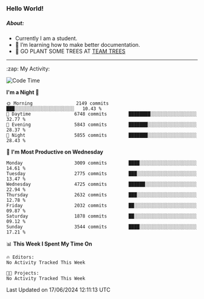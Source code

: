 ### Hello World!

##### About:
- Currently I am a student.
- 🌱 I’m learning how to make better documentation.
- 🌱 GO PLANT SOME TREES AT [TEAM TREES](https://teamtrees.org/)

---
  <summary>:zap: My Activity:</summary>
  
<!--START_SECTION:waka-->
![Code Time](http://img.shields.io/badge/Code%20Time-1%2C377%20hrs%2025%20mins-blue)

**I'm a Night 🦉** 

```text
🌞 Morning                2149 commits        ███░░░░░░░░░░░░░░░░░░░░░░   10.43 % 
🌆 Daytime                6748 commits        ████████░░░░░░░░░░░░░░░░░   32.77 % 
🌃 Evening                5843 commits        ███████░░░░░░░░░░░░░░░░░░   28.37 % 
🌙 Night                  5855 commits        ███████░░░░░░░░░░░░░░░░░░   28.43 % 
```
📅 **I'm Most Productive on Wednesday** 

```text
Monday                   3009 commits        ████░░░░░░░░░░░░░░░░░░░░░   14.61 % 
Tuesday                  2775 commits        ███░░░░░░░░░░░░░░░░░░░░░░   13.47 % 
Wednesday                4725 commits        ██████░░░░░░░░░░░░░░░░░░░   22.94 % 
Thursday                 2632 commits        ███░░░░░░░░░░░░░░░░░░░░░░   12.78 % 
Friday                   2032 commits        ██░░░░░░░░░░░░░░░░░░░░░░░   09.87 % 
Saturday                 1878 commits        ██░░░░░░░░░░░░░░░░░░░░░░░   09.12 % 
Sunday                   3544 commits        ████░░░░░░░░░░░░░░░░░░░░░   17.21 % 
```


📊 **This Week I Spent My Time On** 

```text
🔥 Editors: 
No Activity Tracked This Week

🐱‍💻 Projects: 
No Activity Tracked This Week
```


 Last Updated on 17/06/2024 12:11:13 UTC
<!--END_SECTION:waka-->
